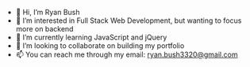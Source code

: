 - 👋 Hi, I’m Ryan Bush
- 👀 I’m interested in Full Stack Web Development, but wanting to focus more on backend
- 🌱 I’m currently learning JavaScript and jQuery
- 💞️ I’m looking to collaborate on building my portfolio
- 📫 You can reach me through my email: ryan.bush3320@gmail.com

<!---
DevRyanBush/DevRyanBush is a ✨ special ✨ repository because its `README.md` (this file) appears on your GitHub profile.
You can click the Preview link to take a look at your changes.
--->
